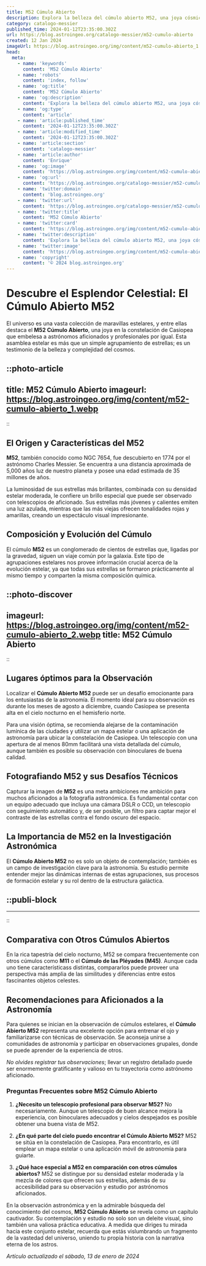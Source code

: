 ```yaml
---
title: M52 Cúmulo Abierto
description: Explora la belleza del cúmulo abierto M52, una joya cósmica en la constelación de Casiopea. Sumérgete en el universo estelar.
category: catalogo-messier
published_time: 2024-01-12T23:35:00.302Z
url: https://blog.astroingeo.org/catalogo-messier/m52-cumulo-abierto
created: 12 Jan 2024
imageUrl: https://blog.astroingeo.org/img/content/m52-cumulo-abierto_1.webp
head:
  meta:
    - name: 'keywords'
      content: 'M52 Cúmulo Abierto'
    - name: 'robots'
      content: 'index, follow'
    - name: 'og:title'
      content: 'M52 Cúmulo Abierto'
    - name: 'og:description'
      content: 'Explora la belleza del cúmulo abierto M52, una joya cósmica en la constelación de Casiopea. Sumérgete en el universo estelar.'
    - name: 'og:type'
      content: 'article'
    - name: 'article:published_time'
      content: '2024-01-12T23:35:00.302Z'
    - name: 'article:modified_time'
      content: '2024-01-12T23:35:00.302Z'
    - name: 'article:section'
      content: 'catalogo-messier'
    - name: 'article:author'
      content: 'Enrique'
    - name: 'og:image'
      content: 'https://blog.astroingeo.org/img/content/m52-cumulo-abierto_1.webp'
    - name: 'og:url'
      content: 'https://blog.astroingeo.org/catalogo-messier/m52-cumulo-abierto'
    - name: 'twitter:domain'
      content: 'blog.astroingeo.org'
    - name: 'twitter:url'
      content: 'https://blog.astroingeo.org/catalogo-messier/m52-cumulo-abierto'
    - name: 'twitter:title'
      content: 'M52 Cúmulo Abierto'
    - name: 'twitter:card'
      content: 'https://blog.astroingeo.org/img/content/m52-cumulo-abierto_1.webp'
    - name: 'twitter:description'
      content: 'Explora la belleza del cúmulo abierto M52, una joya cósmica en la constelación de Casiopea. Sumérgete en el universo estelar.'
    - name: 'twitter:image'
      content: 'https://blog.astroingeo.org/img/content/m52-cumulo-abierto_1.webp'
    - name: 'copyright'
      content: '© 2024 blog.astroingeo.org'
---
```

# Descubre el Esplendor Celestial: El Cúmulo Abierto M52

El universo es una vasta colección de maravillas estelares, y entre ellas destaca el **M52 Cúmulo Abierto**, una joya en la constelación de Casiopea que embelesa a astrónomos aficionados y profesionales por igual. Esta asamblea estelar es más que un simple agrupamiento de estrellas; es un testimonio de la belleza y complejidad del cosmos.


::photo-article
---
title: M52 Cúmulo Abierto
imageurl: https://blog.astroingeo.org/img/content/m52-cumulo-abierto_1.webp
---
::


## El Origen y Características del M52

**M52**, también conocido como NGC 7654, fue descubierto en 1774 por el astrónomo Charles Messier. Se encuentra a una distancia aproximada de 5,000 años luz de nuestro planeta y posee una edad estimada de 35 millones de años. 

La luminosidad de sus estrellas más brillantes, combinada con su densidad estelar moderada, le confiere un brillo especial que puede ser observado con telescopios de aficionado. Sus estrellas más jóvenes y calientes emiten una luz azulada, mientras que las más viejas ofrecen tonalidades rojas y amarillas, creando un espectáculo visual impresionante.

## Composición y Evolución del Cúmulo

El cúmulo **M52** es un conglomerado de cientos de estrellas que, ligadas por la gravedad, siguen un viaje común por la galaxia. Este tipo de agrupaciones estelares nos provee información crucial acerca de la evolución estelar, ya que todas sus estrellas se formaron prácticamente al mismo tiempo y comparten la misma composición química.


::photo-discover
---
imageurl: https://blog.astroingeo.org/img/content/m52-cumulo-abierto_2.webp
title: M52 Cúmulo Abierto
---
::


## Lugares óptimos para la Observación

Localizar el **Cúmulo Abierto M52** puede ser un desafío emocionante para los entusiastas de la astronomía. El momento ideal para su observación es durante los meses de agosto a diciembre, cuando Casiopea se presenta alta en el cielo nocturno en el hemisferio norte.

Para una visión óptima, se recomienda alejarse de la contaminación lumínica de las ciudades y utilizar un mapa estelar o una aplicación de astronomía para ubicar la constelación de Casiopea. Un telescopio con una apertura de al menos 80mm facilitará una vista detallada del cúmulo, aunque también es posible su observación con binoculares de buena calidad.

## Fotografiando M52 y sus Desafíos Técnicos

Capturar la imagen de **M52** es una meta ambiciones me ambición para muchos aficionados a la fotografía astronómica. Es fundamental contar con un equipo adecuado que incluya una cámara DSLR o CCD, un telescopio con seguimiento automático y, de ser posible, un filtro para captar mejor el contraste de las estrellas contra el fondo oscuro del espacio.

## La Importancia de M52 en la Investigación Astronómica

El **Cúmulo Abierto M52** no es solo un objeto de contemplación; también es un campo de investigación clave para la astronomía. Su estudio permite entender mejor las dinámicas internas de estas agrupaciones, sus procesos de formación estelar y su rol dentro de la estructura galáctica. 


  ::publi-block
  ---
  ---
  ::
  
  
## Comparativa con Otros Cúmulos Abiertos

En la rica tapestría del cielo nocturno, M52 se compara frecuentemente con otros cúmulos como **M11** o el **Cúmulo de las Pléyades (M45)**. Aunque cada uno tiene característicass distintas, compararlos puede proveer una perspectiva más amplia de las similitudes y diferencias entre estos fascinantes objetos celestes.

## Recomendaciones para Aficionados a la Astronomía

Para quienes se inician en la observación de cúmulos estelares, el **Cúmulo Abierto M52** representa una excelente opción para entrenar el ojo y familiarizarse con técnicas de observación. Se aconseja unirse a comunidades de astronomía y participar en observaciones grupales, donde se puede aprender de la experiencia de otros.

*No olvides registrar tus observaciones*; llevar un registro detallado puede ser enormemente gratificante y valioso en tu trayectoria como astrónomo aficionado.

### Preguntas Frecuentes sobre M52 Cúmulo Abierto

1. **¿Necesito un telescopio profesional para observar M52?**
   No necesariamente. Aunque un telescopio de buen alcance mejora la experiencia, con binoculares adecuados y cielos despejados es posible obtener una buena vista de M52.

2. **¿En qué parte del cielo puedo encontrar el Cúmulo Abierto M52?**
   M52 se sitúa en la constelación de Casiopea. Para encontrarlo, es útil emplear un mapa estelar o una aplicación móvil de astronomía para guiarte.

3. **¿Qué hace especial a M52 en comparación con otros cúmulos abiertos?**
   M52 se distingue por su densidad estelar moderada y la mezcla de colores que ofrecen sus estrellas, además de su accesibilidad para su observación y estudio por astrónomos aficionados.

En la observación astronómica y en la admirable búsqueda del conocimiento del cosmos, **M52 Cúmulo Abierto** se revela como un capítulo cautivador. Su contemplación y estudio no solo son un deleite visual, sino también una valiosa práctica educativa. A medida que diriges tu mirada hacia este conjunto estelar, recuerda que estás vislumbrando un fragmento de la vastedad del universo, uniendo tu propia historia con la narrativa eterna de los astros.

_Artículo actualizado el sábado, 13 de enero de 2024_